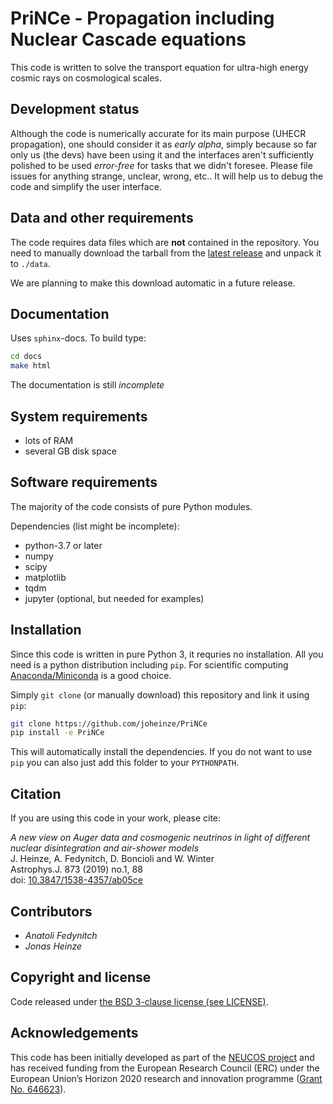 # PriNCe - **Pr**opagation **i**ncluding **N**uclear **C**ascade **e**quations

This code is written to solve the transport equation for ultra-high energy cosmic rays on cosmological scales.  

## Development status

Although the code is numerically accurate for its main purpose (UHECR propagation), one should consider it
as *early alpha*, simply because so far only us (the devs) have been using it and the interfaces aren't
sufficiently polished to be used *error-free* for tasks that we didn't foresee. Please file issues for
anything strange, unclear, wrong, etc.. It will help us to debug the code and simplify the user interface.

## Data and other requirements

The code requires data files which are **not** contained in the repository. You need to manually download the tarball from the [latest release](https://github.com/joheinze/PriNCe/releases) and unpack it to `./data`.

We are planning to make this download automatic in a future release.

## Documentation

Uses `sphinx`-docs. To build type:

```bash
cd docs
make html
```

The documentation is still *incomplete*

## System requirements

- lots of RAM
- several GB disk space

## Software requirements

The majority of the code consists of pure Python modules.

Dependencies (list might be incomplete):

- python-3.7 or later
- numpy
- scipy
- matplotlib
- tqdm
- jupyter (optional, but needed for examples)

## Installation

Since this code is written in pure Python 3, it requries no installation. All you need is a python distribution including `pip`. For scientific computing [Anaconda/Miniconda](https://www.anaconda.com/products/individual/) is a good choice.

Simply `git clone` (or manually download) this repository and link it using `pip`:

```bash
git clone https://github.com/joheinze/PriNCe
pip install -e PriNCe
```

This will automatically install the dependencies. If you do not want to use `pip` you can also just add this folder to your `PYTHONPATH`.

## Citation

If you are using this code in your work, please cite:

*A new view on Auger data and cosmogenic neutrinos in light of different nuclear disintegration and air-shower models*  
J. Heinze, A. Fedynitch, D. Boncioli and W. Winter  
Astrophys.J. 873 (2019) no.1, 88  
doi: [10.3847/1538-4357/ab05ce](https://doi.org/10.3847/1538-4357/ab05ce)

## Contributors

- *Anatoli Fedynitch*
- *Jonas Heinze*

## Copyright and license

Code released under [the BSD 3-clause license (see LICENSE)](LICENSE).

## Acknowledgements

This code has been initially developed as part of the [NEUCOS project](https://astro.desy.de/theory/neucos/index_eng.html) and has received funding from the European Research Council (ERC) under the European Union’s Horizon 2020 research and innovation programme ([Grant No. 646623](https://cordis.europa.eu/project/id/646623)).
